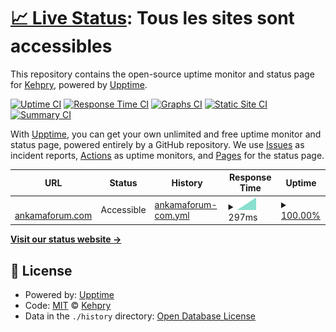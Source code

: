 # [📈 Live Status](https://Kehpry.github.io/phishcheck): <!--live status--> **Tous les sites sont accessibles**

This repository contains the open-source uptime monitor and status page for [Kehpry](https://Kehpry.github.io/phishcheck), powered by [Upptime](https://github.com/upptime/upptime).

[![Uptime CI](https://github.com/Kehpry/phishcheck/workflows/Uptime%20CI/badge.svg)](https://github.com/Kehpry/phishcheck/actions?query=workflow%3A%22Uptime+CI%22)
[![Response Time CI](https://github.com/Kehpry/phishcheck/workflows/Response%20Time%20CI/badge.svg)](https://github.com/Kehpry/phishcheck/actions?query=workflow%3A%22Response+Time+CI%22)
[![Graphs CI](https://github.com/Kehpry/phishcheck/workflows/Graphs%20CI/badge.svg)](https://github.com/Kehpry/phishcheck/actions?query=workflow%3A%22Graphs+CI%22)
[![Static Site CI](https://github.com/Kehpry/phishcheck/workflows/Static%20Site%20CI/badge.svg)](https://github.com/Kehpry/phishcheck/actions?query=workflow%3A%22Static+Site+CI%22)
[![Summary CI](https://github.com/Kehpry/phishcheck/workflows/Summary%20CI/badge.svg)](https://github.com/Kehpry/phishcheck/actions?query=workflow%3A%22Summary+CI%22)

With [Upptime](https://upptime.js.org), you can get your own unlimited and free uptime monitor and status page, powered entirely by a GitHub repository. We use [Issues](https://github.com/Kehpry/phishcheck/issues) as incident reports, [Actions](https://github.com/Kehpry/phishcheck/actions) as uptime monitors, and [Pages](https://Kehpry.github.io/phishcheck) for the status page.

<!--start: status pages-->
<!-- This summary is generated by Upptime (https://github.com/upptime/upptime) -->
<!-- Do not edit this manually, your changes will be overwritten -->
<!-- prettier-ignore -->
| URL | Status | History | Response Time | Uptime |
| --- | ------ | ------- | ------------- | ------ |
| <img alt="" src="https://favicons.githubusercontent.com/ankamaforum.com" height="13"> [ankamaforum.com](https://ankamaforum.com) | Accessible | [ankamaforum-com.yml](https://github.com/Kehpry/phishcheck/commits/HEAD/history/ankamaforum-com.yml) | <details><summary><img alt="Response time graph" src="./graphs/ankamaforum-com/response-time-week.png" height="20"> 297ms</summary><br><a href="https://phishcheck.dofhelp.fr/history/ankamaforum-com"><img alt="Response time 297" src="https://img.shields.io/endpoint?url=https%3A%2F%2Fraw.githubusercontent.com%2FKehpry%2Fphishcheck%2FHEAD%2Fapi%2Fankamaforum-com%2Fresponse-time.json"></a><br><a href="https://phishcheck.dofhelp.fr/history/ankamaforum-com"><img alt="24-hour response time 297" src="https://img.shields.io/endpoint?url=https%3A%2F%2Fraw.githubusercontent.com%2FKehpry%2Fphishcheck%2FHEAD%2Fapi%2Fankamaforum-com%2Fresponse-time-day.json"></a><br><a href="https://phishcheck.dofhelp.fr/history/ankamaforum-com"><img alt="7-day response time 297" src="https://img.shields.io/endpoint?url=https%3A%2F%2Fraw.githubusercontent.com%2FKehpry%2Fphishcheck%2FHEAD%2Fapi%2Fankamaforum-com%2Fresponse-time-week.json"></a><br><a href="https://phishcheck.dofhelp.fr/history/ankamaforum-com"><img alt="30-day response time 297" src="https://img.shields.io/endpoint?url=https%3A%2F%2Fraw.githubusercontent.com%2FKehpry%2Fphishcheck%2FHEAD%2Fapi%2Fankamaforum-com%2Fresponse-time-month.json"></a><br><a href="https://phishcheck.dofhelp.fr/history/ankamaforum-com"><img alt="1-year response time 297" src="https://img.shields.io/endpoint?url=https%3A%2F%2Fraw.githubusercontent.com%2FKehpry%2Fphishcheck%2FHEAD%2Fapi%2Fankamaforum-com%2Fresponse-time-year.json"></a></details> | <details><summary><a href="https://phishcheck.dofhelp.fr/history/ankamaforum-com">100.00%</a></summary><a href="https://phishcheck.dofhelp.fr/history/ankamaforum-com"><img alt="All-time uptime 100.00%" src="https://img.shields.io/endpoint?url=https%3A%2F%2Fraw.githubusercontent.com%2FKehpry%2Fphishcheck%2FHEAD%2Fapi%2Fankamaforum-com%2Fuptime.json"></a><br><a href="https://phishcheck.dofhelp.fr/history/ankamaforum-com"><img alt="24-hour uptime 100.00%" src="https://img.shields.io/endpoint?url=https%3A%2F%2Fraw.githubusercontent.com%2FKehpry%2Fphishcheck%2FHEAD%2Fapi%2Fankamaforum-com%2Fuptime-day.json"></a><br><a href="https://phishcheck.dofhelp.fr/history/ankamaforum-com"><img alt="7-day uptime 100.00%" src="https://img.shields.io/endpoint?url=https%3A%2F%2Fraw.githubusercontent.com%2FKehpry%2Fphishcheck%2FHEAD%2Fapi%2Fankamaforum-com%2Fuptime-week.json"></a><br><a href="https://phishcheck.dofhelp.fr/history/ankamaforum-com"><img alt="30-day uptime 100.00%" src="https://img.shields.io/endpoint?url=https%3A%2F%2Fraw.githubusercontent.com%2FKehpry%2Fphishcheck%2FHEAD%2Fapi%2Fankamaforum-com%2Fuptime-month.json"></a><br><a href="https://phishcheck.dofhelp.fr/history/ankamaforum-com"><img alt="1-year uptime 100.00%" src="https://img.shields.io/endpoint?url=https%3A%2F%2Fraw.githubusercontent.com%2FKehpry%2Fphishcheck%2FHEAD%2Fapi%2Fankamaforum-com%2Fuptime-year.json"></a></details>

<!--end: status pages-->

[**Visit our status website →**](https://Kehpry.github.io/phishcheck)

## 📄 License

- Powered by: [Upptime](https://github.com/upptime/upptime)
- Code: [MIT](./LICENSE) © [Kehpry](https://Kehpry.github.io/phishcheck)
- Data in the `./history` directory: [Open Database License](https://opendatacommons.org/licenses/odbl/1-0/)
